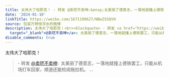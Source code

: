 ```yaml
---
title: 太伟大了哈耶克！ - 转发 @卖呓不卖呻:&ensp;太美丽了德意志，一落地就撞上德铁罢工，只能从机场打车回家，顺道还能检阅拖拉机。
date: '2024-01-10'
linkTitle: https://weibo.com/1671109627/NBeZS5QtH
source: 包容万物恒河水的微博
description: 太伟大了哈耶克！<br><blockquote> - 转发 <a href="https://weibo.com/6809878262"
  target="_blank">@卖呓不卖呻</a>: 太美丽了德意志，一落地就撞上德铁罢工，只能从机场打车回家，顺道还能检阅拖拉机。 ...
disable_comments: true
---
```

太伟大了哈耶克！<br><blockquote> - 转发 <a href="https://weibo.com/6809878262" target="_blank">@卖呓不卖呻</a>: 太美丽了德意志，一落地就撞上德铁罢工，只能从机场打车回家，顺道还能检阅拖拉机。 ...